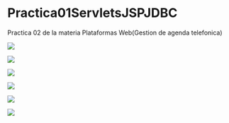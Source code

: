 # Practica01ServletsJSPJDBC
Practica 02 de la materia Plataformas Web(Gestion de agenda telefonica)



![](https://github.com/HelenCVM/Practica01ServletsJSPJDBC/blob/master/1.jpg)


![](https://github.com/HelenCVM/Practica01ServletsJSPJDBC/blob/master/2.jpg)


![](https://github.com/HelenCVM/Practica01ServletsJSPJDBC/blob/master/3.jpg)


![](https://github.com/HelenCVM/Practica01ServletsJSPJDBC/blob/master/4.jpg)


![](https://github.com/HelenCVM/Practica01ServletsJSPJDBC/blob/master/5.jpg)


![](https://github.com/HelenCVM/Practica01ServletsJSPJDBC/blob/master/6.jpg)
